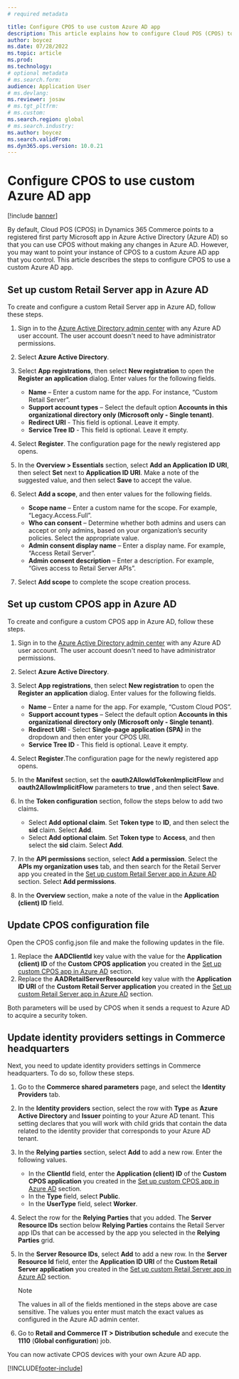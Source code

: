 ```yaml
---
# required metadata

title: Configure CPOS to use custom Azure AD app
description: This article explains how to configure Cloud POS (CPOS) to use a custom Azure Active Directory (Azure AD) app.
author: boycez
ms.date: 07/28/2022
ms.topic: article
ms.prod:
ms.technology: 
# optional metadata
# ms.search.form:
audience: Application User
# ms.devlang: 
ms.reviewer: josaw
# ms.tgt_pltfrm: 
# ms.custom:
ms.search.region: global
# ms.search.industry:
ms.author: boycez
ms.search.validFrom:
ms.dyn365.ops.version: 10.0.21
---
```


# Configure CPOS to use custom Azure AD app

[!include [banner](includes/banner.md)]

By default, Cloud POS (CPOS) in Dynamics 365 Commerce points to a registered first party Microsoft app in Azure Active Directory (Azure AD) so that you can use CPOS without making any changes in Azure AD. However, you may want to point your instance of CPOS to a custom Azure AD app that you control. This article describes the steps to configure CPOS to use a custom Azure AD app.

## Set up custom Retail Server app in Azure AD

To create and configure a custom Retail Server app in Azure AD, follow these steps.

1. Sign in to the [Azure Active Directory admin center](https://aad.portal.azure.com) with any Azure AD user account. The user account doesn't need to have administrator permissions.
1. Select **Azure Active Directory**.
1. Select **App registrations**, then select **New registration** to open the **Register an application** dialog. Enter values for the following fields.
    
    - **Name** – Enter a custom name for the app. For instance, “Custom Retail Server”.
    - **Support account types** – Select the default option **Accounts in this organizational directory only (Microsoft only - Single tenant)**.
    - **Redirect URI** - This field is optional. Leave it empty.
    - **Service Tree ID** - This field is optional. Leave it empty.
	
1. Select **Register**. The configuration page for the newly registered app opens.
1. In the **Overview \> Essentials** section, select **Add an Application ID URI**, then select **Set** next to **Application ID URI**. Make a note of the suggested value, and then select **Save** to accept the value. 
1. Select **Add a scope**, and then enter values for the following fields.

    - **Scope name** – Enter a custom name for the scope. For example, “Legacy.Access.Full”.
    - **Who can consent** – Determine whether both admins and users can accept or only admins, based on your organization’s security policies. Select the appropriate value.
    - **Admin consent display name** – Enter a display name. For example, “Access Retail Server”.
    - **Admin consent description** – Enter a description. For example, “Gives access to Retail Server APIs”.

1. Select **Add scope** to complete the scope creation process.

## Set up custom CPOS app in Azure AD

To create and configure a custom CPOS app in Azure AD, follow these steps.

1. Sign in to the [Azure Active Directory admin center](https://aad.portal.azure.com) with any Azure AD user account. The user account doesn't need to have administrator permissions.
1. Select **Azure Active Directory**.
1. Select **App registrations**, then select **New registration** to open the **Register an application** dialog. Enter values for the following fields.
    
    - **Name** – Enter a name for the app. For example, “Custom Cloud POS”.
    - **Support account types** – Select the default option **Accounts in this organizational directory only (Microsoft only - Single tenant)**.
    - **Redirect URI** - Select **Single-page application (SPA)** in the dropdown and then enter your CPOS URI.
    - **Service Tree ID** - This field is optional. Leave it empty.

1. Select **Register**.The configuration page for the newly registered app opens.
1. In the **Manifest** section, set the **oauth2AllowIdTokenImplicitFlow** and **oauth2AllowImplicitFlow** parameters to **true** , and then select **Save**. 
1. In the **Token configuration** section, follow the steps below to add two claims.

    - Select **Add optional claim**. Set **Token type** to **ID**, and then select the **sid** claim. Select **Add**.
    - Select **Add optional claim**. Set **Token type** to **Access**, and then select the **sid** claim. Select **Add**.

1. In the **API permissions** section, select **Add a permission**. Select the **APIs my organization uses** tab, and then search for the Retail Server app you created in the [Set up custom Retail Server app in Azure AD](#Set-up-custom-Retail-Server-app-in-Azure-AD) section. Select **Add permissions**.
1. In the **Overview** section, make a note of the value in the **Application (client) ID** field.

## Update CPOS configuration file

Open the CPOS config.json file and make the following updates in the file.

1. Replace the **AADClientId** key value with the value for the **Application (client) ID** of the **Custom CPOS application** you created in  the [Set up custom CPOS app in Azure AD](#Set-up-custom-CPOS-app-in-Azure-AD) section.
1. Replace the **AADRetailServerResourceId** key value with the **Application ID URI** of the **Custom Retail Server application** you created in the [Set up custom Retail Server app in Azure AD](#Set-up-custom-Retail-Server-app-in-Azure-AD) section.

Both parameters will be used by CPOS when it sends a request to Azure AD to acquire a security token.

## Update identity providers settings in Commerce headquarters

Next, you need to update identity providers settings in Commerce headquarters. To do so, follow these steps.

1. Go to the **Commerce shared parameters** page, and select the **Identity Providers** tab.
1. In the **Identity providers** section, select the row with **Type** as **Azure Active Directory** and **Issuer** pointing to your Azure AD tenant. This setting declares that you will work with child grids that contain the data related to the identity provider that corresponds to your Azure AD tenant.
1. In the **Relying parties** section, select **Add** to add a new row. Enter the following values.
    
    - In the **ClientId** field, enter the **Application (client) ID** of the **Custom CPOS application** you created in the [Set up custom CPOS app in Azure AD](#Set-up-custom-CPOS-app-in-Azure-AD) section. 
    - In the **Type** field, select **Public**.
    - In the **UserType** field, select **Worker**.

1. Select the row for the **Relying Parties** that you added. The **Server Resource IDs** section below **Relying Parties** contains the Retail Server app IDs that can be accessed by the app you selected in the **Relying Parties** grid.
1. In the **Server Resource IDs**, select **Add** to add a new row. In the **Server Resource Id** field, enter the **Application ID URI** of the **Custom Retail Server application** you created in the [Set up custom Retail Server app in Azure AD](#Set-up-custom-Retail-Server-app-in-Azure-AD) section.

    > [!NOTE]
    > The values in all of the fields mentioned in the steps above are case sensitive. The values you enter must match the exact values as configured in the Azure AD admin center.

1. Go to **Retail and Commerce IT \> Distribution schedule** and execute the **1110** (**Global configuration**) job.

You can now activate CPOS devices with your own Azure AD app.

[!INCLUDE[footer-include](../includes/footer-banner.md)]
